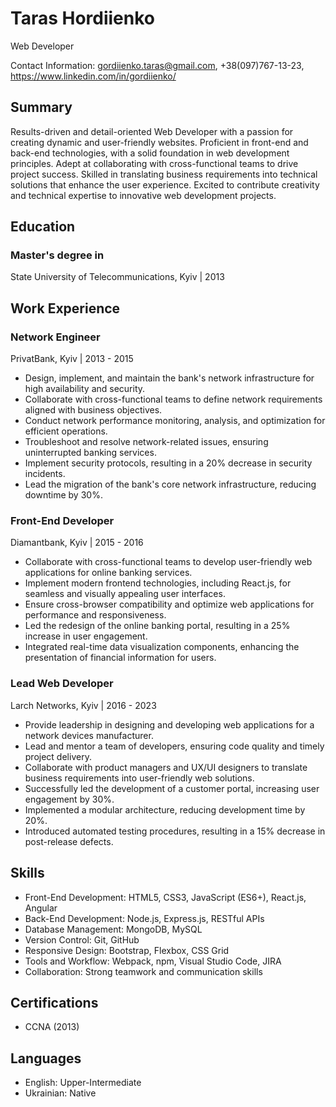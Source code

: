 # Taras Hordiienko

Web Developer

Contact Information:
<gordiienko.taras@gmail.com>, +38(097)767-13-23, <https://www.linkedin.com/in/gordiienko/>

## Summary

Results-driven and detail-oriented Web Developer with a passion for creating dynamic and user-friendly websites. Proficient in front-end and back-end technologies, with a solid foundation in web development principles. Adept at collaborating with cross-functional teams to drive project success. Skilled in translating business requirements into technical solutions that enhance the user experience. Excited to contribute creativity and technical expertise to innovative web development projects.

## Education

### Master's degree in

State University of Telecommunications, Kyiv | 2013

## Work Experience

### Network Engineer

PrivatBank, Kyiv | 2013 - 2015

- Design, implement, and maintain the bank's network infrastructure for high availability and security.
- Collaborate with cross-functional teams to define network requirements aligned with business objectives.
- Conduct network performance monitoring, analysis, and optimization for efficient operations.
- Troubleshoot and resolve network-related issues, ensuring uninterrupted banking services.
- Implement security protocols, resulting in a 20% decrease in security incidents.
- Lead the migration of the bank's core network infrastructure, reducing downtime by 30%.

### Front-End Developer

Diamantbank, Kyiv | 2015 - 2016

- Collaborate with cross-functional teams to develop user-friendly web applications for online banking services.
- Implement modern frontend technologies, including React.js, for seamless and visually appealing user interfaces.
- Ensure cross-browser compatibility and optimize web applications for performance and responsiveness.
- Led the redesign of the online banking portal, resulting in a 25% increase in user engagement.
- Integrated real-time data visualization components, enhancing the presentation of financial information for users.

### Lead Web Developer

Larch Networks, Kyiv | 2016 - 2023

- Provide leadership in designing and developing web applications for a network devices manufacturer.
- Lead and mentor a team of developers, ensuring code quality and timely project delivery.
- Collaborate with product managers and UX/UI designers to translate business requirements into user-friendly web solutions.
- Successfully led the development of a customer portal, increasing user engagement by 30%.
- Implemented a modular architecture, reducing development time by 20%.
- Introduced automated testing procedures, resulting in a 15% decrease in post-release defects.

## Skills

- Front-End Development: HTML5, CSS3, JavaScript (ES6+), React.js, Angular
- Back-End Development: Node.js, Express.js, RESTful APIs
- Database Management: MongoDB, MySQL
- Version Control: Git, GitHub
- Responsive Design: Bootstrap, Flexbox, CSS Grid
- Tools and Workflow: Webpack, npm, Visual Studio Code, JIRA
- Collaboration: Strong teamwork and communication skills

## Certifications

- CCNA (2013)

## Languages

- English: Upper-Intermediate
- Ukrainian: Native
